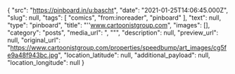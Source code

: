 {
  "src": "https://pinboard.in/u:bascht",
  "date": "2021-01-25T14:06:45.000Z",
  "slug": null,
  "tags": [
    "comics",
    "from:inoreader",
    "pinboard"
  ],
  "text": null,
  "type": "pinboard",
  "title": "''www.cartoonistgroup.com",
  "images": [],
  "category": "posts",
  "media_url": ", \"\"",
  "description": null,
  "preview_url": null,
  "original_url": "https://www.cartoonistgroup.com/properties/speedbump/art_images/cg5fe9a48f943bc.jpg",
  "location_latitude": null,
  "additional_payload": null,
  "location_longitude": null
}
